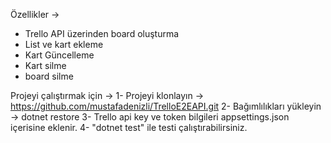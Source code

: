 Özellikler -> 
* Trello API üzerinden board oluşturma
* List ve kart ekleme
* Kart Güncelleme
* Kart silme
* board silme

Projeyi çalıştırmak için -> 
1- Projeyi klonlayın -> https://github.com/mustafadenizli/TrelloE2EAPI.git
2- Bağımlılıkları yükleyin -> dotnet restore
3- Trello api key ve token bilgileri appsettings.json içerisine eklenir.
4- "dotnet test" ile testi çalıştırabilirsiniz.
